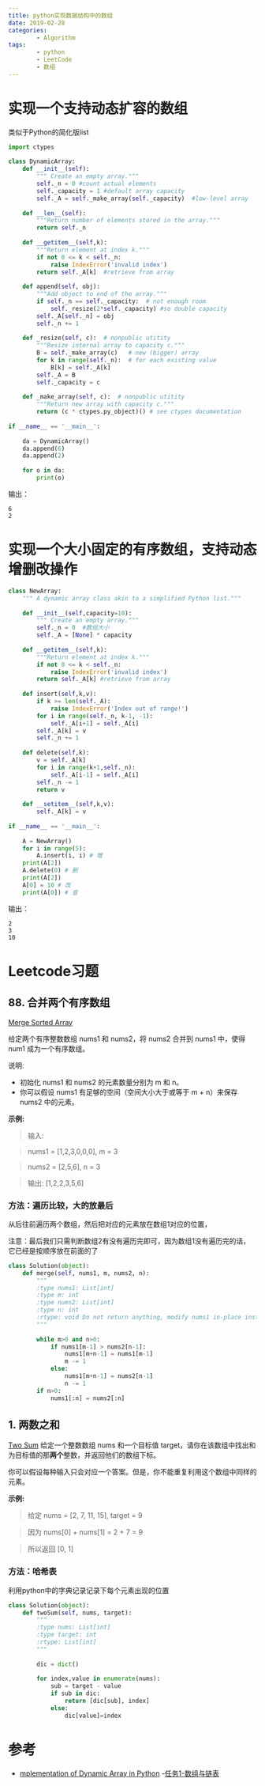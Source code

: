 ```yaml
---
title: python实现数据结构中的数组
date: 2019-02-28
categories: 
		- Algorithm
tags:  
        - python
        - LeetCode
        - 数组
---
```



# 实现一个支持动态扩容的数组
类似于Python的简化版list
```python
import ctypes
 
class DynamicArray:   
    def __init__(self):
        """ Create an empty array."""
        self._n = 0 #count actual elements
        self._capacity = 1 #default array capacity
        self._A = self._make_array(self._capacity)  #low-level array
        
    def __len__(self):
        """Return number of elements stored in the array."""
        return self._n
    
    def __getitem__(self,k):
        """Return element at index k."""
        if not 0 <= k < self._n:
            raise IndexError('invalid index')
        return self._A[k]  #retrieve from array
    
    def append(self, obj):
        """Add object to end of the array."""
        if self._n == self._capacity:  # not enough room
            self._resize(2*self._capacity) #so double capacity
        self._A[self._n] = obj
        self._n += 1
        
    def _resize(self, c):  # nonpublic utitity
        """Resize internal array to capacity c."""
        B = self._make_array(c)   # new (bigger) array
        for k in range(self._n):  # for each existing value
            B[k] = self._A[k]
        self._A = B
        self._capacity = c
    
    def _make_array(self, c):  # nonpublic utitity   
        """Return new array with capacity c."""
        return (c * ctypes.py_object)() # see ctypes documentation
 
if __name__ == '__main__':
    
    da = DynamicArray()
    da.append(6)
    da.append(2)
    
    for o in da:
        print(o)
```
输出：

```
6
2
```
# 实现一个大小固定的有序数组，支持动态增删改操作
```python
class NewArray:
    """ A dynamic array class akin to a simplified Python list."""
    
    def __init__(self,capacity=10):
        """ Create an empty array."""
        self._n = 0  #数组大小
        self._A = [None] * capacity
    
    def __getitem__(self,k):
        """Return element at index k."""
        if not 0 <= k < self._n:
            raise IndexError('invalid index')
        return self._A[k] #retrieve from array
    
    def insert(self,k,v):
        if k >= len(self._A):
            raise IndexError('Index out of range!')
        for i in range(self._n, k-1, -1):
            self._A[i+1] = self._A[i]
        self._A[k] = v
        self._n += 1
        
    def delete(self,k):
        v = self._A[k]
        for i in range(k+1,self._n):
            self._A[i-1] = self._A[i]
        self._n -= 1
        return v
    
    def __setitem__(self,k,v):
        self._A[k] = v
 
if __name__ == '__main__':
    
    A = NewArray()
    for i in range(5):
        A.insert(i, i) # 增
    print(A[2]) 
    A.delete(0) # 删
    print(A[2])
    A[0] = 10 # 改
    print(A[0]) # 查
```
输出：
```
2
3
10
```
# Leetcode习题 
## 88. 合并两个有序数组
[Merge Sorted Array](https://leetcode-cn.com/problems/merge-sorted-array/)

给定两个有序整数数组 nums1 和 nums2，将 nums2 合并到 nums1 中，使得 num1 成为一个有序数组。

说明:
- 初始化 nums1 和 nums2 的元素数量分别为 m 和 n。
- 你可以假设 nums1 有足够的空间（空间大小大于或等于 m + n）来保存 nums2 中的元素。

**示例:**

> 输入:

> nums1 = [1,2,3,0,0,0], m = 3

> nums2 = [2,5,6],       n = 3

> 输出: [1,2,2,3,5,6]

### 方法：遍历比较，大的放最后
从后往前遍历两个数组，然后把对应的元素放在数组1对应的位置，

注意：最后我们只需判断数组2有没有遍历完即可，因为数组1没有遍历完的话，它已经是按顺序放在前面的了
```python
class Solution(object):
    def merge(self, nums1, m, nums2, n):
        """
        :type nums1: List[int]
        :type m: int
        :type nums2: List[int]
        :type n: int
        :rtype: void Do not return anything, modify nums1 in-place instead.
        """
        
        while m>0 and n>0:
            if nums1[m-1] > nums2[n-1]:
                nums1[m+n-1] = nums1[m-1]
                m -= 1
            else:
                nums1[m+n-1] = nums2[n-1]
                n -= 1
        if n>0:
            nums1[:n] = nums2[:n]
```

## 1. 两数之和
[Two Sum](https://leetcode-cn.com/problems/two-sum/)
给定一个整数数组 nums 和一个目标值 target，请你在该数组中找出和为目标值的那**两个**整数，并返回他们的数组下标。

你可以假设每种输入只会对应一个答案。但是，你不能重复利用这个数组中同样的元素。

**示例:**

> 给定 nums = [2, 7, 11, 15], target = 9

> 因为 nums[0] + nums[1] = 2 + 7 = 9

> 所以返回 [0, 1]

### 方法：哈希表
利用python中的字典记录记录下每个元素出现的位置

```python
class Solution(object):
    def twoSum(self, nums, target):
        """
        :type nums: List[int]
        :type target: int
        :rtype: List[int]
        """
        
        dic = dict()
        
        for index,value in enumerate(nums):
            sub = target - value
            if sub in dic:
                return [dic[sub], index]
            else:
                dic[value]=index
```

# 参考
- [mplementation of Dynamic Array in Python](https://www.geeksforgeeks.org/implementation-of-dynamic-array-in-python/)
-[任务1-数组与链表](https://note.youdao.com/ynoteshare1/index.html?id=6b47b08c91b05db6c33fe92b88b53192&type=note#/)